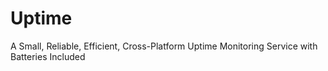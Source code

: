 # Uptime
 A Small, Reliable, Efficient, Cross-Platform Uptime Monitoring Service with Batteries Included
